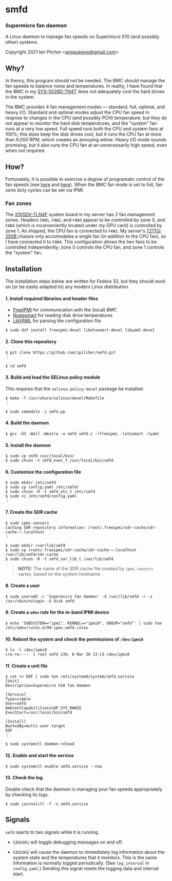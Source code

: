 # smfd

### Supermicro fan daemon

A Linux daemon to manage fan speeds on Supermicro X10 (and possibly other) systems.

Copyright 2021 Ian Pilcher <<arequipeno@gmail.com>>

## Why?

In theory, this program should not be needed.  The BMC should manage the fan speeds to
balance noise and temperatures.  In reality, I have found that the BMC in my
[SYS-5028D-TN4T](https://www.supermicro.com/en/products/system/midtower/5028/SYS-5028D-TN4T.cfm)
does not adequately cool the hard drives in the system.

The BMC provides 4 fan management modes &mdash; standard, full, optimal, and heavy I/O.  Standard
and optimal modes adjust the CPU fan speed in respnse to changes in the CPU (and possibly PCH)
temperature, but they do not appear to monitor the hard disk temperatures, and the "system" fan
runs at a very low speed.  Full speed runs both the CPU and system fans at 100%; this does keep
the disk drives cool, but it runs the CPU fan at more than 6,000 RPM, which creates an annoying
whine.  Heavy I/O mode sounds promising, but it also runs the CPU fan at an unnecessarily high
speed, even when not required.

## How?

Fortunately, it is possible to exercise a degree of programatic control of the fan speeds (see
[here](https://forums.servethehome.com/index.php?resources/supermicro-x9-x10-x11-fan-speed-control.20/)
and [here](https://www.supermicro.com/support/faqs/faq.cfm?faq=31537)).  When the BMC fan mode is
set to full, fan zone duty cycles can be set via IPMI.

### Fan zones

The [X10SDV-TLN4F](https://www.supermicro.com/products/motherboard/Xeon/D/X10SDV-TLN4F.cfm) system
board in my server has 2 fan management zones.  Headers `FAN1`, `FAN2`, and `FAN3` appear to be
controlled by zone 0, and `FAN4` (which is inconveniently located under my GPU card) is controlled
by zone 1.  As shipped, the CPU fan is connected to `FAN2`.  My server's
[721TQ-250B ](https://www.supermicro.com/en/products/chassis/tower/721/SC721TQ-250B) chassis only
accomodates a single fan (in addition to the CPU fan), so I have connected it to `FAN4`.  This
configuration allows the two fans to be controlled independently; zone 0 controls the CPU fan, and
zone 1 controls the "system" fan.

## Installation

The installation steps below are written for Fedora 33, but they should work on (or be easily
adapted to) any modern Linux distribution.

#### 1. Install required libraries and header files

* [FreeIPMI](https://www.gnu.org/software/freeipmi/) for communication with the (local) BMC
* [libatasmart](http://0pointer.de/blog/projects/being-smart.html) for reading disk drive
  temperatures
* [LibYAML](https://github.com/yaml/libyaml) for parsing the configuration file

```
$ sudo dnf install freeipmi-devel libatasmart-devel libyaml-devel
```

#### 2. Clone this repository

```
$ git clone https://github.com/ipilcher/smfd.git
⋮

$ cd smfd
```

#### 3. Build and load the SELinux policy module

This requires that the `selinux-policy-devel` package be installed.

```
$ make -f /usr/share/selinux/devel/Makefile
⋮

$ sudo semodule -i smfd.pp
```

#### 4. Build the daemon

```
$ gcc -O3 -Wall -Wextra -o smfd smfd.c -lfreeipmi -latasmart -lyaml
```

#### 5. Install the daemon

```
$ sudo cp smfd /usr/local/bin/
$ sudo chcon -t smfd_exec_t /usr/local/bin/smfd
```

#### 6. Customize the configuration file

```
$ sudo mkdir /etc/smfd
$ sudo cp config.yaml /etc/smfd/
$ sudo chcon -R -t smfd_etc_t /etc/smfd
$ sudo vi /etc/smfd/config.yaml
⋮
```

#### 7. Create the SDR cache

```
$ sudo ipmi-sensors
Caching SDR repository information: /root/.freeipmi/sdr-cache/sdr-cache-⋯.localhost
⋮

$ sudo mkdir /var/lib/smfd
$ sudo cp /root/.freeipmi/sdr-cache/sdr-cache-⋯.localhost /var/lib/smfd/sdr-cache
$ sudo chcon -R -t smfd_var_lib_t /var/lib/smfd
```

> **NOTE:** The name of the SDR cache file created by `ipmi-sensors` varies, based on the system
> hostname.

#### 8. Create a user

```
$ sudo useradd -c 'Supermicro fan daemon' -d /var/lib/smfd -r -s /usr/sbin/nologin -G disk smfd
```

#### 9. Create a `udev` rule for the in-band IPMI device

```
$ echo 'SUBSYSTEM=="ipmi", KERNEL=="ipmi0", GROUP="smfd"' | sudo tee /etc/udev/rules.d/99-ipmi-smfd.rules
```

#### 10. Reboot the system and check the permissions of `/dev/ipmi0`

```
$ ls -l /dev/ipmi0
crw-rw----. 1 root smfd 239, 0 Mar 30 13:13 /dev/ipmi0
```

#### 11. Create a unit file

```
$ cat << EOF | sudo tee /etc/systemd/system/smfd.service
[Unit]
Description=Supermicro X10 fan daemon

[Service]
Type=simple
User=smfd
AmbientCapabilities=CAP_SYS_RAWIO
ExecStart=/usr/local/bin/smfd

[Install]
WantedBy=multi-user.target
EOF
⋮

$ sudo systemctl daemon-reload
```

#### 12. Enable and start the service

```
$ sudo systemctl enable smfd.service --now
```

#### 13. Check the log

Double check that the daemon is managing your fan speeds appropriately by checking its logs.

```
$ sudo journalctl -f -u smfd.service
```

## Signals

`smfd` reacts to two signals while it is running.

* `SIGUSR1` will toggle debugging messages on and off.

* `SIGUSR2` will cause the daemon to immediately log information about the system state and the
  temperatures that it monitors.  This is the same information is normally logged periodically.
  (See `log_interval` in `config.yaml`.)  Sending this signal resets the logging data and interval
  start.
